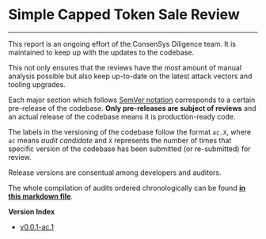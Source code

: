 # Simple Capped Token Sale Review

---

This report is an ongoing effort of the ConsenSys Diligence team. It is maintained to keep up with the updates to the codebase.

This not only ensures that the reviews have the most amount of manual analysis possible but also keep up-to-date on the latest attack vectors and tooling upgrades.

Each major section which follows [SemVer notation](http://semver.org) corresponds to a certain pre-release of the codebase. **Only pre-releases are subject of reviews** and an actual release of the codebase means it is production-ready code.

The labels in the versioning of the codebase follow the format `ac.X`, where `ac` means _audit candidate_ and `X` represents the number of times that specific version of the codebase has been submitted (or re-submitted) for review. 

Release versions are consentual among developers and auditors.

The whole compilation of audits ordered chronologically can be found [**in this markdown file**](/blob/master/Capped%20Token%20Sale_report.md).  

**Version Index**

* [v0.0.1-ac.1](/tree/master/report-contents/v0.0.1-ac.1)